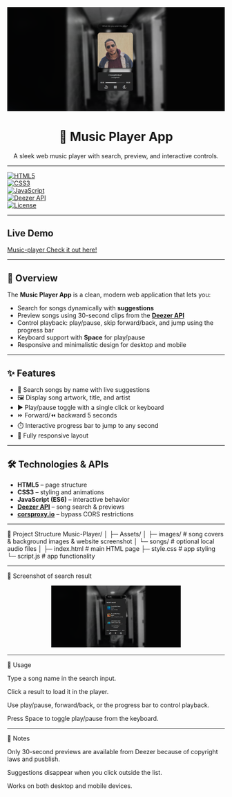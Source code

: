 <div align="center">
  <img alt="Waether app" src="Assets/images/music-player/Website2.png">
   <h1>🎵 Music Player App</h1>
  <p>A sleek web music player with search, preview, and interactive controls.</p>
</div>

---

[![HTML5](https://img.shields.io/badge/HTML5-E34F26?style=flat-square&logo=html5&logoColor=white)](https://developer.mozilla.org/en-US/docs/Web/HTML)  
[![CSS3](https://img.shields.io/badge/CSS3-1572B6?style=flat-square&logo=css3&logoColor=white)](https://developer.mozilla.org/en-US/docs/Web/CSS)  
[![JavaScript](https://img.shields.io/badge/JavaScript-F7DF1E?style=flat-square&logo=javascript&logoColor=black)](https://developer.mozilla.org/en-US/docs/Web/JavaScript)  
[![Deezer API](https://img.shields.io/badge/Deezer-API-blue?style=flat-square)](https://developers.deezer.com/api)  
[![License](https://img.shields.io/badge/License-MIT-green?style=flat-square)](LICENSE)

---

## Live Demo

[Music-player Check it out here!](https://mussic-playerrr.netlify.app/)

---

## 🌟 Overview

The **Music Player App** is a clean, modern web application that lets you:  

- Search for songs dynamically with **suggestions**
- Preview songs using 30-second clips from the **[Deezer API](https://developers.deezer.com/api)**
- Control playback: play/pause, skip forward/back, and jump using the progress bar
- Keyboard support with **Space** for play/pause
- Responsive and minimalistic design for desktop and mobile  

---

## ✨ Features

- 🎵 Search songs by name with live suggestions  
- 🖼️ Display song artwork, title, and artist  
- ▶️ Play/pause toggle with a single click or keyboard  
- ⏩ Forward/⏪ backward 5 seconds  
- ⏱️ Interactive progress bar to jump to any second  
- 📱 Fully responsive layout  

---

## 🛠️ Technologies & APIs

- **HTML5** – page structure  
- **CSS3** – styling and animations  
- **JavaScript (ES6)** – interactive behavior  
- **[Deezer API](https://developers.deezer.com/api)** – song search & previews  
- **[corsproxy.io](https://corsproxy.io/)** – bypass CORS restrictions  

---


📂 Project Structure
Music-Player/
│
├─ Assets/
│   ├─ images/      # song covers & background images & website screenshot
│   └─ songs/       # optional local audio files
│
├─ index.html       # main HTML page
├─ style.css        # app styling
└─ script.js        # app functionality

---

🎨 Screenshot of search result 

<div align="center"> <img alt="Music Player Screenshot" src="Assets/images/music-player/website1.png" width="300"> </div>

---

🔧 Usage

Type a song name in the search input.

Click a result to load it in the player.

Use play/pause, forward/back, or the progress bar to control playback.

Press Space to toggle play/pause from the keyboard.

---
📌 Notes

Only 30-second previews are available from Deezer because of copyright laws and pusblish.

Suggestions disappear when you click outside the list.

Works on both desktop and mobile devices.


